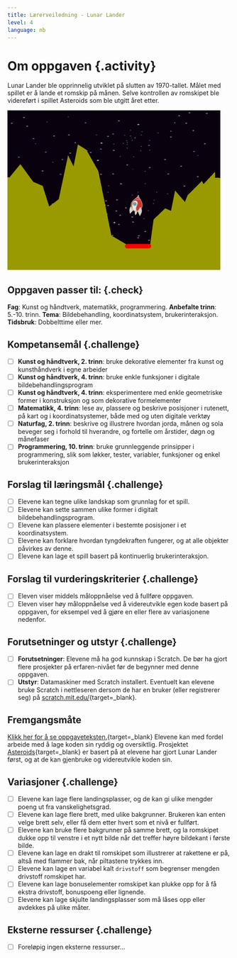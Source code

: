 ```yaml
---
title: Lærerveiledning - Lunar Lander
level: 4
language: nb
---
```


# Om oppgaven {.activity}
Lunar Lander ble opprinnelig utviklet på slutten av 1970-tallet. Målet
med spillet er å lande et romskip på månen. Selve kontrollen av
romskipet ble videreført i spillet Asteroids som ble utgitt året
etter.

![](lunar_lander.png)

## Oppgaven passer til: {.check}
 __Fag__: Kunst og håndtverk, matematikk, programmering.
__Anbefalte trinn__: 5.-10. trinn.
__Tema__: Bildebehandling, koordinatsystem, brukerinteraksjon.
__Tidsbruk__: Dobbelttime eller mer.

## Kompetansemål {.challenge}
- [ ] __Kunst og håndtverk, 2. trinn__: bruke dekorative elementer fra kunst og kunsthåndverk i egne arbeider
- [ ] __Kunst og håndtverk, 4. trinn__: bruke enkle funksjoner i digitale bildebehandlingsprogram
- [ ] __Kunst og håndtverk, 4. trinn__: eksperimentere med enkle geometriske former i konstruksjon og som dekorative formelementer
- [ ] __Matematikk, 4. trinn__: lese av, plassere og beskrive posisjoner i rutenett, på kart og i koordinatsystemer, både med og uten digitale verktøy
- [ ] __Naturfag, 2. trinn__: beskrive og illustrere hvordan jorda, månen og sola beveger seg i forhold til hverandre, og fortelle om årstider, døgn og månefaser
- [ ] __Programmering, 10. trinn__: bruke grunnleggende prinsipper i programmering, slik som løkker, tester, variabler, funksjoner og enkel brukerinteraksjon

## Forslag til læringsmål {.challenge}
- [ ] Elevene kan tegne ulike landskap som grunnlag for et spill.
- [ ] Elevene kan sette sammen ulike former i digitalt bildebehandlingsprogram.
- [ ] Elevene kan plassere elementer i bestemte posisjoner i et koordinatsystem.
- [ ] Elevene kan forklare hvordan tyngdekraften fungerer, og at alle objekter påvirkes av denne.
- [ ] Elevene kan lage et spill basert på kontinuerlig brukerinteraksjon.

## Forslag til vurderingskriterier {.challenge}
- [ ] Eleven viser middels måloppnåelse ved å fullføre oppgaven.
- [ ] Eleven viser høy måloppnåelse ved å videreutvikle egen kode basert på oppgaven, for eksempel ved å gjøre en eller flere av variasjonene nedenfor.

## Forutsetninger og utstyr {.challenge}
- [ ] __Forutsetninger__: Elevene må ha god kunnskap i Scratch. De bør ha gjort flere prosjekter på erfaren-nivået før de begynner med denne oppgaven.
- [ ] __Utstyr__: Datamaskiner med Scratch installert. Eventuelt kan elevene bruke Scratch i nettleseren dersom de har en bruker (eller registrerer seg) på [scratch.mit.edu/](http://scratch.mit.edu/){target=_blank}.

## Fremgangsmåte
[Klikk her for å se oppgaveteksten.](../lunar_lander/lunar_lander.html){target=_blank}
Elevene kan med fordel arbeide med å lage koden sin ryddig og oversiktlig. Prosjektet [Asteroids](../asteroids/asteroids.html){target=_blank} er basert på at elevene har gjort Lunar Lander først, og at de kan gjenbruke og videreutvikle koden sin.

## Variasjoner {.challenge}
- [ ] Elevene kan lage flere landingsplasser, og de kan gi ulike mengder poeng ut fra vanskelighetsgrad.
- [ ] Elevene kan lage flere brett, med ulike bakgrunner. Brukeren kan enten velge brett selv, eller få dem etter hvert som et nivå er fullført.
- [ ] Elevene kan bruke flere bakgrunner på samme brett, og la romskipet dukke opp til venstre i et nytt bilde når det treffer høyre bildekant i første bilde.
- [ ] Elevene kan lage en drakt til romskipet som illustrerer at rakettene er på, altså med flammer bak, når piltastene trykkes inn.
- [ ] Elevene kan lage en variabel kalt `drivstoff` som begrenser mengden drivstoff romskipet har.
- [ ] Elevene kan lage bonuselementer romskipet kan plukke opp for å få ekstra drivstoff, bonuspoeng eller lignende.
- [ ] Elevene kan lage skjulte landingsplasser som må låses opp eller avdekkes på ulike måter.

## Eksterne ressurser {.challenge}
- [ ] Foreløpig ingen eksterne ressurser...
